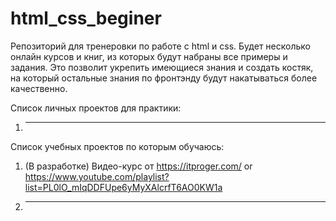 # html_css_beginer

Репозиторий для тренеровки по работе с html и css. Будет несколько онлайн курсов и книг, из которых будут набраны все примеры и задания. Это позволит укрепить имеющиеся знания и создать костяк, на который остальные знания по фронтэнду будут накатываться более качественно.

Список личных проектов для практики:
1) ---

Список учебных проектов по которым обучаюсь:
1) (В разработке) Видео-курс от https://itproger.com/ or https://www.youtube.com/playlist?list=PL0lO_mIqDDFUpe6yMyXAlcrfT6AO0KW1a
2) ---
